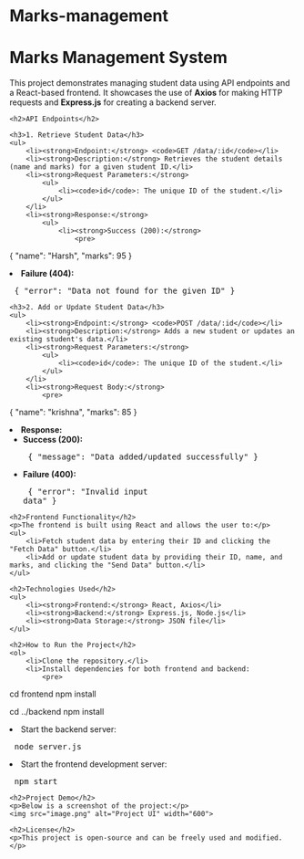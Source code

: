 # Marks-management
<!DOCTYPE html>
<html>

<body>
    <h1>Marks Management System</h1>
    <p>This project demonstrates managing student data using API endpoints and a React-based frontend. It showcases the use of <strong>Axios</strong> for making HTTP requests and <strong>Express.js</strong> for creating a backend server.</p>

    <h2>API Endpoints</h2>

    <h3>1. Retrieve Student Data</h3>
    <ul>
        <li><strong>Endpoint:</strong> <code>GET /data/:id</code></li>
        <li><strong>Description:</strong> Retrieves the student details (name and marks) for a given student ID.</li>
        <li><strong>Request Parameters:</strong>
            <ul>
                <li><code>id</code>: The unique ID of the student.</li>
            </ul>
        </li>
        <li><strong>Response:</strong>
            <ul>
                <li><strong>Success (200):</strong>
                    <pre>
{
    "name": "Harsh",
    "marks": 95
}
                    </pre>
                </li>
                <li><strong>Failure (404):</strong>
                    <pre>
{
    "error": "Data not found for the given ID"
}
                    </pre>
                </li>
            </ul>
        </li>
    </ul>

    <h3>2. Add or Update Student Data</h3>
    <ul>
        <li><strong>Endpoint:</strong> <code>POST /data/:id</code></li>
        <li><strong>Description:</strong> Adds a new student or updates an existing student's data.</li>
        <li><strong>Request Parameters:</strong>
            <ul>
                <li><code>id</code>: The unique ID of the student.</li>
            </ul>
        </li>
        <li><strong>Request Body:</strong>
            <pre>
{
    "name": "krishna",
    "marks": 85
}
            </pre>
        </li>
        <li><strong>Response:</strong>
            <ul>
                <li><strong>Success (200):</strong>
                    <pre>
{
    "message": "Data added/updated successfully"
}
                    </pre>
                </li>
                <li><strong>Failure (400):</strong>
                    <pre>
{
    "error": "Invalid input data"
}
                    </pre>
                </li>
            </ul>
        </li>
    </ul>

    <h2>Frontend Functionality</h2>
    <p>The frontend is built using React and allows the user to:</p>
    <ul>
        <li>Fetch student data by entering their ID and clicking the "Fetch Data" button.</li>
        <li>Add or update student data by providing their ID, name, and marks, and clicking the "Send Data" button.</li>
    </ul>

    <h2>Technologies Used</h2>
    <ul>
        <li><strong>Frontend:</strong> React, Axios</li>
        <li><strong>Backend:</strong> Express.js, Node.js</li>
        <li><strong>Data Storage:</strong> JSON file</li>
    </ul>

    <h2>How to Run the Project</h2>
    <ol>
        <li>Clone the repository.</li>
        <li>Install dependencies for both frontend and backend:
            <pre>
cd frontend
npm install

cd ../backend
npm install
            </pre>
        </li>
        <li>Start the backend server:
            <pre>
node server.js
            </pre>
        </li>
        <li>Start the frontend development server:
            <pre>
npm start
            </pre>
        </li>
    </ol>

    <h2>Project Demo</h2>
    <p>Below is a screenshot of the project:</p>
    <img src="image.png" alt="Project UI" width="600">

    <h2>License</h2>
    <p>This project is open-source and can be freely used and modified.</p>
</body>
</html>
